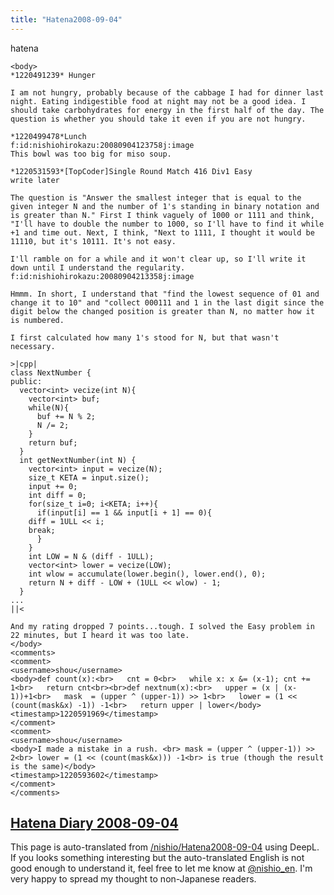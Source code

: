 ```yaml
---
title: "Hatena2008-09-04"
---
```


hatena

```
<body>
*1220491239* Hunger

I am not hungry, probably because of the cabbage I had for dinner last night. Eating indigestible food at night may not be a good idea. I should take carbohydrates for energy in the first half of the day. The question is whether you should take it even if you are not hungry.

*1220499478*Lunch
f:id:nishiohirokazu:20080904123758j:image
This bowl was too big for miso soup.

*1220531593*[TopCoder]Single Round Match 416 Div1 Easy
write later

The question is "Answer the smallest integer that is equal to the given integer N and the number of 1's standing in binary notation and is greater than N." First I think vaguely of 1000 or 1111 and think, "I'll have to double the number to 1000, so I'll have to find it while +1 and time out. Next, I think, "Next to 1111, I thought it would be 11110, but it's 10111. It's not easy.

I'll ramble on for a while and it won't clear up, so I'll write it down until I understand the regularity.
f:id:nishiohirokazu:20080904213358j:image

Hmmm. In short, I understand that "find the lowest sequence of 01 and change it to 10" and "collect 000111 and 1 in the last digit since the digit below the changed position is greater than N, no matter how it is numbered.

I first calculated how many 1's stood for N, but that wasn't necessary.

>|cpp|
class NextNumber {
public:
  vector<int> vecize(int N){
    vector<int> buf;
    while(N){
      buf += N % 2;
      N /= 2;
    }
    return buf;
  }
  int getNextNumber(int N) {
    vector<int> input = vecize(N);
    size_t KETA = input.size();
    input += 0;
    int diff = 0;
    for(size_t i=0; i<KETA; i++){
      if(input[i] == 1 && input[i + 1] == 0){
	diff = 1ULL << i;
	break;
      }
    }
    int LOW = N & (diff - 1ULL);
    vector<int> lower = vecize(LOW);
    int wlow = accumulate(lower.begin(), lower.end(), 0);
    return N + diff - LOW + (1ULL << wlow) - 1;
  }
...
||<

And my rating dropped 7 points...tough. I solved the Easy problem in 22 minutes, but I heard it was too late.
</body>
<comments>
<comment>
<username>shou</username>
<body>def count(x):<br>   cnt = 0<br>   while x: x &= (x-1); cnt += 1<br>   return cnt<br><br>def nextnum(x):<br>   upper = (x | (x-1))+1<br>   mask  = (upper ^ (upper-1)) >> 1<br>   lower = (1 << (count(mask&x) -1)) -1<br>   return upper | lower</body>
<timestamp>1220591969</timestamp>
</comment>
<comment>
<username>shou</username>
<body>I made a mistake in a rush. <br> mask = (upper ^ (upper-1)) >> 2<br> lower = (1 << (count(mask&x))) -1<br> is true (though the result is the same)</body>
<timestamp>1220593602</timestamp>
</comment>
</comments>
```


[Hatena Diary 2008-09-04](https://nishiohirokazu.hatenadiary.org/archive/2008/09/04)
---
This page is auto-translated from [/nishio/Hatena2008-09-04](https://scrapbox.io/nishio/Hatena2008-09-04) using DeepL. If you looks something interesting but the auto-translated English is not good enough to understand it, feel free to let me know at [@nishio_en](https://twitter.com/nishio_en). I'm very happy to spread my thought to non-Japanese readers.